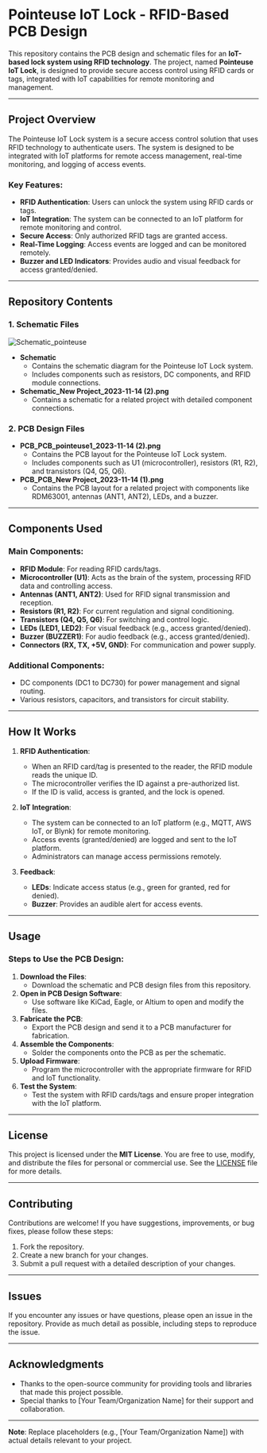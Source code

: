 # Pointeuse IoT Lock - RFID-Based PCB Design

This repository contains the PCB design and schematic files for an **IoT-based lock system using RFID technology**. The project, named **Pointeuse IoT Lock**, is designed to provide secure access control using RFID cards or tags, integrated with IoT capabilities for remote monitoring and management.

---

## Project Overview

The Pointeuse IoT Lock system is a secure access control solution that uses RFID technology to authenticate users. The system is designed to be integrated with IoT platforms for remote access management, real-time monitoring, and logging of access events.

### Key Features:
- **RFID Authentication**: Users can unlock the system using RFID cards or tags.
- **IoT Integration**: The system can be connected to an IoT platform for remote monitoring and control.
- **Secure Access**: Only authorized RFID tags are granted access.
- **Real-Time Logging**: Access events are logged and can be monitored remotely.
- **Buzzer and LED Indicators**: Provides audio and visual feedback for access granted/denied.

---

## Repository Contents

### 1. **Schematic Files**
  ![Schematic_pointeuse](Shematic.png)
   - **Schematic**
     - Contains the schematic diagram for the Pointeuse IoT Lock system.
     - Includes components such as resistors, DC components, and RFID module connections.
   - **Schematic_New Project_2023-11-14 (2).png**
     - Contains a schematic for a related project with detailed component connections.

### 2. **PCB Design Files**
   - **PCB_PCB_pointeuse1_2023-11-14 (2).png**
     - Contains the PCB layout for the Pointeuse IoT Lock system.
     - Includes components such as U1 (microcontroller), resistors (R1, R2), and transistors (Q4, Q5, Q6).
   - **PCB_PCB_New Project_2023-11-14 (1).png**
     - Contains the PCB layout for a related project with components like RDM63001, antennas (ANT1, ANT2), LEDs, and a buzzer.

---

## Components Used

### Main Components:
- **RFID Module**: For reading RFID cards/tags.
- **Microcontroller (U1)**: Acts as the brain of the system, processing RFID data and controlling access.
- **Antennas (ANT1, ANT2)**: Used for RFID signal transmission and reception.
- **Resistors (R1, R2)**: For current regulation and signal conditioning.
- **Transistors (Q4, Q5, Q6)**: For switching and control logic.
- **LEDs (LED1, LED2)**: For visual feedback (e.g., access granted/denied).
- **Buzzer (BUZZER1)**: For audio feedback (e.g., access granted/denied).
- **Connectors (RX, TX, +5V, GND)**: For communication and power supply.

### Additional Components:
- DC components (DC1 to DC730) for power management and signal routing.
- Various resistors, capacitors, and transistors for circuit stability.

---

## How It Works

1. **RFID Authentication**:
   - When an RFID card/tag is presented to the reader, the RFID module reads the unique ID.
   - The microcontroller verifies the ID against a pre-authorized list.
   - If the ID is valid, access is granted, and the lock is opened.

2. **IoT Integration**:
   - The system can be connected to an IoT platform (e.g., MQTT, AWS IoT, or Blynk) for remote monitoring.
   - Access events (granted/denied) are logged and sent to the IoT platform.
   - Administrators can manage access permissions remotely.

3. **Feedback**:
   - **LEDs**: Indicate access status (e.g., green for granted, red for denied).
   - **Buzzer**: Provides an audible alert for access events.

---

## Usage

### Steps to Use the PCB Design:
1. **Download the Files**:
   - Download the schematic and PCB design files from this repository.
2. **Open in PCB Design Software**:
   - Use software like KiCad, Eagle, or Altium to open and modify the files.
3. **Fabricate the PCB**:
   - Export the PCB design and send it to a PCB manufacturer for fabrication.
4. **Assemble the Components**:
   - Solder the components onto the PCB as per the schematic.
5. **Upload Firmware**:
   - Program the microcontroller with the appropriate firmware for RFID and IoT functionality.
6. **Test the System**:
   - Test the system with RFID cards/tags and ensure proper integration with the IoT platform.

---

## License

This project is licensed under the **MIT License**. You are free to use, modify, and distribute the files for personal or commercial use. See the [LICENSE](LICENSE) file for more details.

---

## Contributing

Contributions are welcome! If you have suggestions, improvements, or bug fixes, please follow these steps:
1. Fork the repository.
2. Create a new branch for your changes.
3. Submit a pull request with a detailed description of your changes.

---

## Issues

If you encounter any issues or have questions, please open an issue in the repository. Provide as much detail as possible, including steps to reproduce the issue.

---

## Acknowledgments

- Thanks to the open-source community for providing tools and libraries that made this project possible.
- Special thanks to [Your Team/Organization Name] for their support and collaboration.

---

**Note**: Replace placeholders (e.g., [Your Team/Organization Name]) with actual details relevant to your project.
